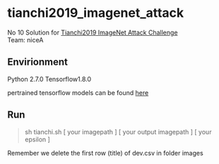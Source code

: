 # tianchi2019_imagenet_attack

No 10 Solution for [Tianchi2019 ImageNet Attack Challenge](https://tianchi.aliyun.com/competition/entrance/231761/introduction)  
Team: niceA  

## Envirionment  
Python 2.7.0 Tensorflow1.8.0 

pertrained tensorflow models can be found [here](https://github.com/tensorflow/models/tree/master/research/adv_imagenet_models)

## Run
> sh tianchi.sh [ your imagepath ] [ your output imagepath ] [ your epsilon ] 

Remember we delete the first row (title) of dev.csv in folder images 
